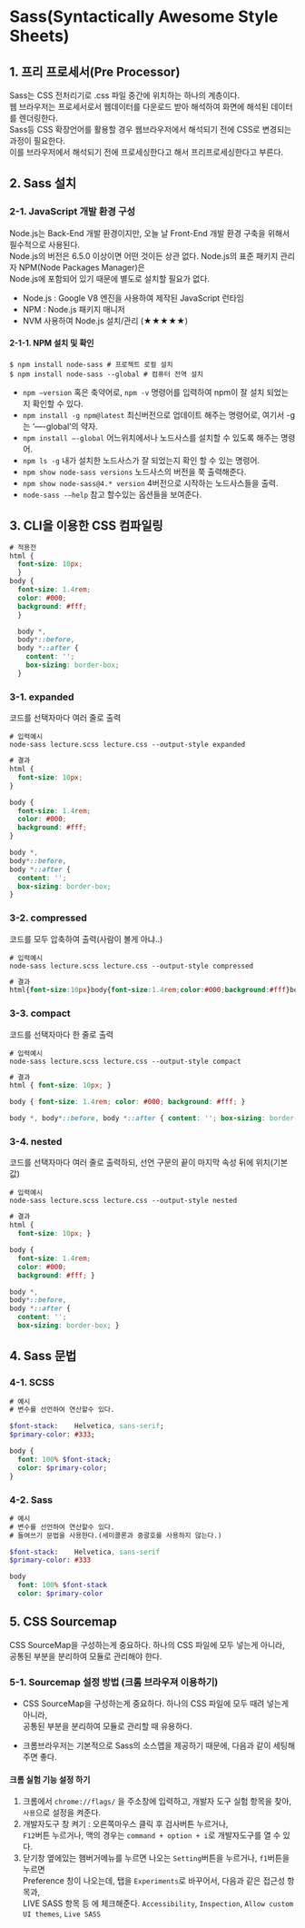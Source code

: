 # Sass(Syntactically Awesome Style Sheets)

## 1. 프리 프로세서(Pre Processor)
Sass는 CSS 전처리기로 .css 파일 중간에 위치하는 하나의 계층이다.  
웹 브라우저는 프로세서로서 웹데이터를 다운로드 받아 해석하여 화면에 해석된 데이터를 렌더링한다.  
Sass등 CSS 확장언어를 활용할 경우 웹브라우저에서 해석되기 전에 CSS로 변경되는 과정이 필요한다.  
이를 브라우저에서 해석되기 전에 프로세싱한다고 해서 프리프로세싱한다고 부른다.

## 2. Sass 설치

### 2-1. JavaScript 개발 환경 구성
Node.js는 Back-End 개발 환경이지만, 오늘 날 Front-End 개발 환경 구축을 위해서 필수적으로 사용된다.  
Node.js의 버전은 6.5.0 이상이면 어떤 것이든 상관 없다. Node.js의 표준 패키지 관리자 NPM(Node Packages Manager)은  
Node.js에 포함되어 있기 때문에 별도로 설치할 필요가 없다.

* Node.js : Google V8 엔진을 사용하여 제작된 JavaScript 런타임
* NPM : Node.js 패키지 매니저
* NVM 사용하여 Node.js 설치/관리 (★★★★★)

#### 2-1-1. NPM 설치 및 확인

```
$ npm install node-sass # 프로젝트 로컬 설치
$ npm install node-sass --global # 컴퓨터 전역 설치
```

- `npm —version` 혹은 축약어로,  `npm -v` 명령어를 입력하여 npm이 잘 설치 되었는지 확인할 수 있다.
- `npm install -g npm@latest` 최신버전으로 업데이트 해주는 명령어로, 여기서 -g는 ‘—-global’의 약자.
- `npm install —-global` 어느위치에서나 노드사스를 설치할 수 있도록 해주는 명령어.
- `npm ls -g` 내가 설치한 노드사스가 잘 되었는지 확인 할 수 있는 명령어.
- `npm show node-sass versions` 노드사스의 버전을 쭉 출력해준다.
- `npm show node-sass@4.* version` 4버전으로 시작하는 노드사스들을 출력.
- `node-sass -—help` 참고 할수있는 옵션들을 보여준다.



## 3. CLI을 이용한 CSS 컴파일링

```css
# 적용전
html {
  font-size: 10px;
  }
body {
  font-size: 1.4rem;
  color: #000;
  background: #fff;
  }

  body *,
  body*::before,
  body *::after {
    content: '';
    box-sizing: border-box;
  }
```

### 3-1. expanded  
코드를 선택자마다 여러 줄로 출력

```
# 입력예시
node-sass lecture.scss lecture.css --output-style expanded
```


```css
# 결과
html {
  font-size: 10px;
}

body {
  font-size: 1.4rem;
  color: #000;
  background: #fff;
}

body *,
body*::before,
body *::after {
  content: '';
  box-sizing: border-box;
}
```

### 3-2. compressed  
코드를 모두 압축하여 출력(사람이 볼게 아냐..)

```
# 입력예시
node-sass lecture.scss lecture.css --output-style compressed
```

```css
# 결과
html{font-size:10px}body{font-size:1.4rem;color:#000;background:#fff}body *,body*::before,body *::after{content:'';box-sizing:border-box}
```

### 3-3. compact
코드를 선택자마다 한 줄로 출력
```
# 입력예시
node-sass lecture.scss lecture.css --output-style compact
```


```css
# 결과
html { font-size: 10px; }

body { font-size: 1.4rem; color: #000; background: #fff; }

body *, body*::before, body *::after { content: ''; box-sizing: border-box; }
```

### 3-4. nested
코드를 선택자마다 여러 줄로 출력하되, 선언 구문의 끝이 마지막 속성 뒤에 위치(기본 값)
```
# 입력예시
node-sass lecture.scss lecture.css --output-style nested
```


```css
# 결과
html {
  font-size: 10px; }

body {
  font-size: 1.4rem;
  color: #000;
  background: #fff; }

body *,
body*::before,
body *::after {
  content: '';
  box-sizing: border-box; }
  ```

## 4. Sass 문법

### 4-1. SCSS

```sass
# 예시
# 변수를 선언하여 연산할수 있다.

$font-stack:    Helvetica, sans-serif;
$primary-color: #333;

body {
  font: 100% $font-stack;
  color: $primary-color;
}
```


### 4-2. Sass
```sass
# 예시
# 변수를 선언하여 연산할수 있다.
# 들여쓰기 문법을 사용한다.(세미콜론과 중괄호를 사용하지 않는다.)

$font-stack:    Helvetica, sans-serif
$primary-color: #333

body
  font: 100% $font-stack
  color: $primary-color
```

## 5. CSS Sourcemap
CSS SourceMap을 구성하는게 중요하다. 하나의 CSS 파일에 모두 넣는게 아니라,  
공통된 부분을 분리하여 모듈로 관리해야 한다.

### 5-1. Sourcemap 설정 방법 (크롬 브라우져 이용하기)

* CSS SourceMap을 구성하는게 중요하다. 하나의 CSS 파일에 모두 때려 넣는게 아니라,  
공통된 부분을 분리하여 모듈로 관리할 때 유용하다.

* 크롬브라우저는 기본적으로 Sass의 소스맵을 제공하기 때문에, 다음과 같이 세팅해주면 좋다.

#### 크롬 실험 기능 설정 하기

1. 크롬에서 `chrome://flags/` 을 주소창에 입력하고, 개발자 도구 실험 항목을 찾아,  
 `사용`으로 설정을 켜준다.
2. 개발자도구 창 켜기 : 오른쪽마우스 클릭 후 검사버튼 누르거나,  
 `F12`버튼 누르거나, 맥의 경우는 `command + option + i`로 개발자도구를 열 수 있다.
3. 닫기창 옆에있는 햄버거메뉴를 누르면 나오는 `Setting`버튼을 누르거나, `f1`버튼을 누르면  
 Preference 창이 나오는데, 탭을 `Experiments`로 바꾸어서, 다음과 같은 접근성 항목과,  
  LIVE SASS 항목 등 에 체크해준다. `Accessibility`, `Inspection`, `Allow custom UI themes`, `Live SASS`